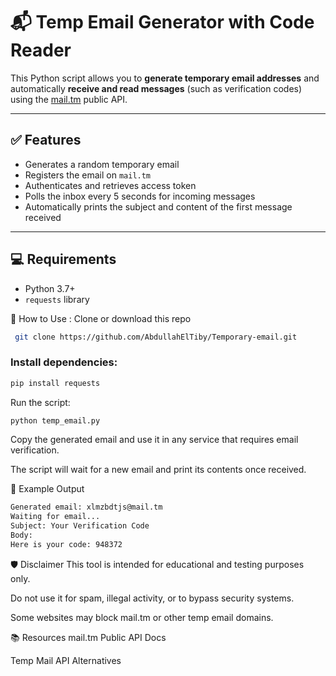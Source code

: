 # 📬 Temp Email Generator with Code Reader

This Python script allows you to **generate temporary email addresses** and automatically **receive and read messages** (such as verification codes) using the [mail.tm](https://mail.tm/) public API.

---

## ✅ Features

- Generates a random temporary email
- Registers the email on `mail.tm`
- Authenticates and retrieves access token
- Polls the inbox every 5 seconds for incoming messages
- Automatically prints the subject and content of the first message received

---

## 💻 Requirements

- Python 3.7+
- `requests` library



🚀 How to Use :
Clone or download this repo

```bash
 git clone https://github.com/AbdullahElTiby/Temporary-email.git
```

### Install dependencies:

```bash
pip install requests

```

Run the script:

```bash
python temp_email.py
```
Copy the generated email and use it in any service that requires email verification.

The script will wait for a new email and print its contents once received.

🧠 Example Output

```bash
Generated email: xlmzbdtjs@mail.tm
Waiting for email...
Subject: Your Verification Code
Body:
Here is your code: 948372
```
🛡️ Disclaimer
This tool is intended for educational and testing purposes only.

Do not use it for spam, illegal activity, or to bypass security systems.

Some websites may block mail.tm or other temp email domains.

📚 Resources
mail.tm Public API Docs

Temp Mail API Alternatives



